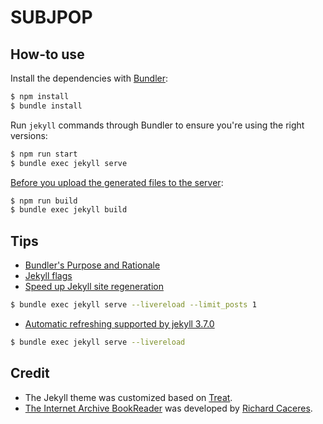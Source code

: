 # SUBJPOP

## How-to use

Install the dependencies with [Bundler](http://bundler.io/):

~~~bash
$ npm install
$ bundle install
~~~

Run `jekyll` commands through Bundler to ensure you're using the right versions:

~~~bash
$ npm run start
$ bundle exec jekyll serve
~~~

[Before you upload the generated files to the server](https://stackoverflow.com/questions/41511696/jekyll-build-is-putting-localhost-links-in-site-production-files/41512277):

~~~bash
$ npm run build
$ bundle exec jekyll build
~~~

## Tips
- [Bundler's Purpose and Rationale](http://bundler.io/rationale.html)
- [Jekyll flags](https://jekyllrb.com/docs/usage/)
- [Speed up Jekyll site regeneration](http://www.marcusoft.net/2015/11/speed-up-jekyll-site-regeneration.html)
~~~bash
$ bundle exec jekyll serve --livereload --limit_posts 1
~~~
- [Automatic refreshing supported by jekyll 3.7.0](https://jekyllrb.com/news/2018/01/02/jekyll-3-7-0-released/)
~~~bash
$ bundle exec jekyll serve --livereload
~~~

## Credit
- The Jekyll theme was customized based on [Treat](https://github.com/CloudCannon/treat-jekyll-template). 
- [The Internet Archive BookReader](https://github.com/internetarchive/bookreader) was developed by [Richard Caceres](https://github.com/rchrd2).